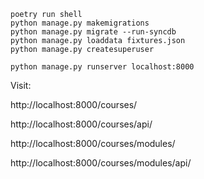 ```
poetry run shell
python manage.py makemigrations
python manage.py migrate --run-syncdb
python manage.py loaddata fixtures.json
python manage.py createsuperuser

python manage.py runserver localhost:8000
```

Visit:

http://localhost:8000/courses/

http://localhost:8000/courses/api/

http://localhost:8000/courses/modules/

http://localhost:8000/courses/modules/api/
